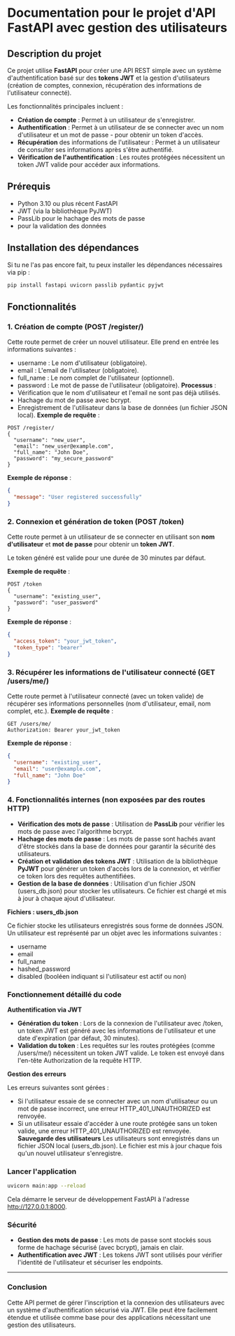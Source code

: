 # Documentation pour le projet d'API FastAPI avec gestion des utilisateurs

## Description du projet

Ce projet utilise **FastAPI** pour créer une API REST simple avec un système d'authentification basé sur des **tokens JWT** et la gestion d'utilisateurs (création de comptes, connexion, récupération des informations de l'utilisateur connecté).

Les fonctionnalités principales incluent :

- **Création de compte** : Permet à un utilisateur de s'enregistrer.
- **Authentification** : Permet à un utilisateur de se connecter avec un nom d'utilisateur et un mot de passe - pour obtenir un token d'accès.
- **Récupération** des informations de l'utilisateur : Permet à un utilisateur de consulter ses informations après s'être authentifié.
- **Vérification de l'authentification** : Les routes protégées nécessitent un token JWT valide pour accéder aux informations.

## Prérequis

- Python 3.10 ou plus récent
  FastAPI
- JWT (via la bibliothèque PyJWT)
- PassLib pour le hachage des mots de passe
- pour la validation des données

## Installation des dépendances

Si tu ne l'as pas encore fait, tu peux installer les dépendances nécessaires via pip :

```bash
pip install fastapi uvicorn passlib pydantic pyjwt
```

## Fonctionnalités

### 1. Création de compte (POST /register/)

Cette route permet de créer un nouvel utilisateur. Elle prend en entrée les informations suivantes :

- username : Le nom d'utilisateur (obligatoire).
- email : L'email de l'utilisateur (obligatoire).
- full_name : Le nom complet de l'utilisateur (optionnel).
- password : Le mot de passe de l'utilisateur (obligatoire).
  **Processus** :
- Vérification que le nom d'utilisateur et l'email ne sont pas déjà utilisés.
- Hachage du mot de passe avec bcrypt.
- Enregistrement de l'utilisateur dans la base de données (un fichier JSON local).
  **Exemple de requête** :

```http
POST /register/
{
  "username": "new_user",
  "email": "new_user@example.com",
  "full_name": "John Doe",
  "password": "my_secure_password"
}

```

**Exemple de réponse** :

```json
{
  "message": "User registered successfully"
}
```

### 2. Connexion et génération de token (POST /token)

Cette route permet à un utilisateur de se connecter en utilisant son **nom d'utilisateur** et **mot de passe** pour obtenir un **token JWT**.

Le token généré est valide pour une durée de 30 minutes par défaut.

**Exemple de requête** :

```http
POST /token
{
  "username": "existing_user",
  "password": "user_password"
}
```

**Exemple de réponse** :

```json
{
  "access_token": "your_jwt_token",
  "token_type": "bearer"
}
```

### 3. Récupérer les informations de l'utilisateur connecté (GET /users/me/)

Cette route permet à l'utilisateur connecté (avec un token valide) de récupérer ses informations personnelles (nom d'utilisateur, email, nom complet, etc.).
**Exemple de requête** :

```http
GET /users/me/
Authorization: Bearer your_jwt_token
```

**Exemple de réponse** :

```json
{
  "username": "existing_user",
  "email": "user@example.com",
  "full_name": "John Doe"
}
```

### 4. Fonctionnalités internes (non exposées par des routes HTTP)

- **Vérification des mots de passe** : Utilisation de **PassLib** pour vérifier les mots de passe avec l'algorithme bcrypt.
- **Hachage des mots de passe** : Les mots de passe sont hachés avant d'être stockés dans la base de données pour garantir la sécurité des utilisateurs.
- **Création et validation des tokens JWT** : Utilisation de la bibliothèque **PyJWT** pour générer un token d'accès lors de la connexion, et vérifier ce token lors des requêtes authentifiées.
- **Gestion de la base de données** : Utilisation d'un fichier JSON (users_db.json) pour stocker les utilisateurs. Ce fichier est chargé et mis à jour à chaque ajout d'utilisateur.

**Fichiers : users_db.json**

Ce fichier stocke les utilisateurs enregistrés sous forme de données JSON. Un utilisateur est représenté par un objet avec les informations suivantes :

- username
- email
- full_name
- hashed_password
- disabled (booléen indiquant si l'utilisateur est actif ou non)

### Fonctionnement détaillé du code

**Authentification via JWT**

- **Génération du token** : Lors de la connexion de l'utilisateur avec /token, un token JWT est généré avec les informations de l'utilisateur et une date d'expiration (par défaut, 30 minutes).
- **Validation du token** : Les requêtes sur les routes protégées (comme /users/me/) nécessitent un token JWT valide. Le token est envoyé dans l'en-tête Authorization de la requête HTTP.

**Gestion des erreurs**

Les erreurs suivantes sont gérées :

- Si l'utilisateur essaie de se connecter avec un nom d'utilisateur ou un mot de passe incorrect, une erreur HTTP_401_UNAUTHORIZED est renvoyée.
- Si un utilisateur essaie d'accéder à une route protégée sans un token valide, une erreur HTTP_401_UNAUTHORIZED est renvoyée.
  **Sauvegarde des utilisateurs**
  Les utilisateurs sont enregistrés dans un fichier JSON local (users_db.json). Le fichier est mis à jour chaque fois qu'un nouvel utilisateur s'enregistre.

### Lancer l'application

```bash
uvicorn main:app --reload
```

Cela démarre le serveur de développement FastAPI à l'adresse http://127.0.0.1:8000.

### Sécurité

- **Gestion des mots de passe** : Les mots de passe sont stockés sous forme de hachage sécurisé (avec bcrypt), jamais en clair.
- **Authentification avec JWT** : Les tokens JWT sont utilisés pour vérifier l'identité de l'utilisateur et sécuriser les endpoints.

---

### Conclusion

Cette API permet de gérer l'inscription et la connexion des utilisateurs avec un système d'authentification sécurisé via JWT. Elle peut être facilement étendue et utilisée comme base pour des applications nécessitant une gestion des utilisateurs.
